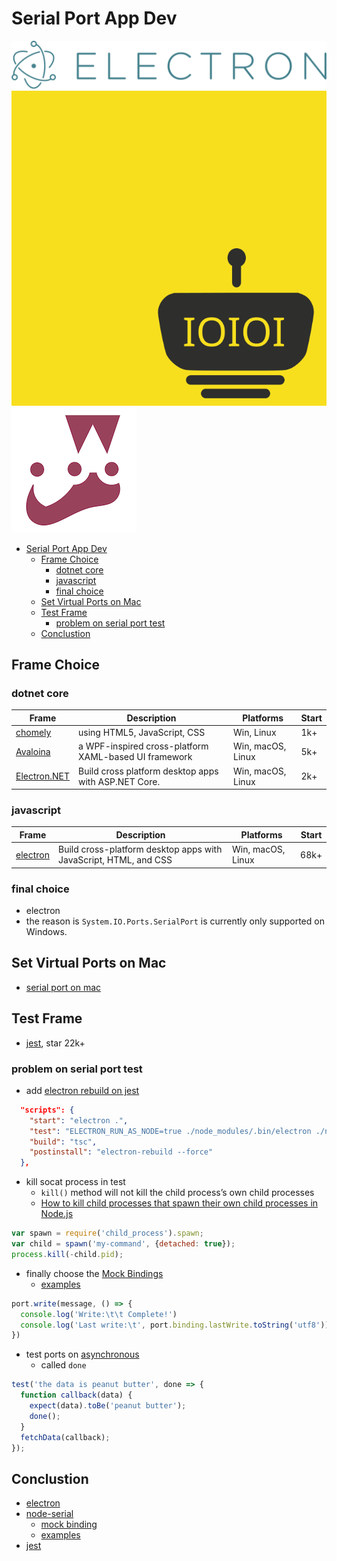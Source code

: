 # Serial Port App Dev

![electron](./img/electron.svg)
![node-serialport](./img/serialport-logo.svg)
![jest](./img/jest.png)

- [Serial Port App Dev](#serial-port-app-dev)
  - [Frame Choice](#frame-choice)
    - [dotnet core](#dotnet-core)
    - [javascript](#javascript)
    - [final choice](#final-choice)
  - [Set Virtual Ports on Mac](#set-virtual-ports-on-mac)
  - [Test Frame](#test-frame)
    - [problem on serial port test](#problem-on-serial-port-test)
  - [Conclustion](#conclustion)

## Frame Choice
### dotnet core 
| Frame | Description | Platforms | Start |
|--- | --- | --- | --- |
| [chomely](https://github.com/mattkol/Chromely)| using HTML5, JavaScript, CSS | Win, Linux | 1k+ |
| [Avaloina](https://github.com/AvaloniaUI/Avalonia) | a WPF-inspired cross-platform XAML-based UI framework | Win, macOS, Linux | 5k+ |
| [Electron.NET](https://github.com/ElectronNET/Electron.NET) | Build cross platform desktop apps with ASP.NET Core. | Win, macOS, Linux | 2k+ |

### javascript
| Frame | Description | Platforms | Start |
|--- | --- | --- | --- |
[electron](https://github.com/electron/electron) | Build cross-platform desktop apps with JavaScript, HTML, and CSS | Win, macOS, Linux | 68k+ |

### final choice
- electron
- the reason is `System.IO.Ports.SerialPort` is currently only supported on Windows.


## Set Virtual Ports on Mac
- [serial port on mac](../2019-01-04_Serial_Port_on_Mac/serial_port_on_mac.md)

## Test Frame
- [jest](https://github.com/facebook/jest), star 22k+
### problem on serial port test
- add [electron rebuild on jest](https://github.com/node-hid/node-hid/issues/240)
``` json
  "scripts": {
    "start": "electron .",
    "test": "ELECTRON_RUN_AS_NODE=true ./node_modules/.bin/electron ./node_modules/.bin/jest",
    "build": "tsc",
    "postinstall": "electron-rebuild --force"
  },
```
- kill socat process in test
  - `kill()` method will not kill the child process’s own child processes
  - [How to kill child processes that spawn their own child processes in Node.js](https://azimi.me/2014/12/31/kill-child_process-node-js.html)
``` js
var spawn = require('child_process').spawn;
var child = spawn('my-command', {detached: true});
process.kill(-child.pid);
```
- finally choose the [Mock Bindings](https://serialport.io/docs/en/api-binding-mock)
  - [examples](https://github.com/node-serialport/node-serialport/blob/7cee2020f12c65818ed15e8c1db70033ce86f9ae/packages/serialport/examples/mocking.js)
``` js
port.write(message, () => {
  console.log('Write:\t\t Complete!')
  console.log('Last write:\t', port.binding.lastWrite.toString('utf8'))
})
```
- test ports on [asynchronous](https://jestjs.io/docs/en/asynchronous)
  - called `done`
``` js
test('the data is peanut butter', done => {
  function callback(data) {
    expect(data).toBe('peanut butter');
    done();
  }
  fetchData(callback);
});
```

## Conclustion
- [electron](https://github.com/electron/electron)
- [node-serial](https://github.com/nodebots/electron-serialport)
  - [mock binding](https://serialport.io/docs/en/api-binding-mock)
  - [examples](https://github.com/node-serialport/node-serialport/blob/7cee2020f12c65818ed15e8c1db70033ce86f9ae/packages/serialport/examples/mocking.js)
- [jest](https://github.com/facebook/jest)